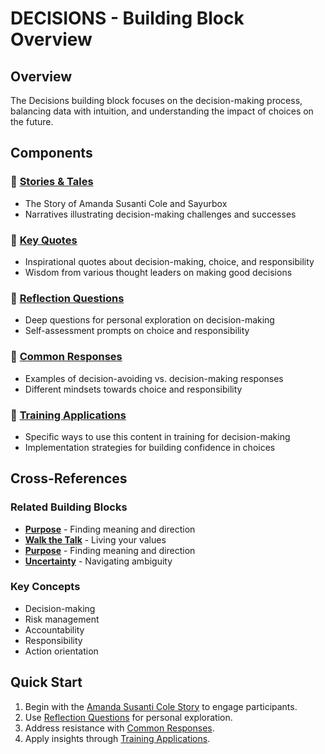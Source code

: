 # DECISIONS - Building Block Overview

## Overview
The Decisions building block focuses on the decision-making process, balancing data with intuition, and understanding the impact of choices on the future.

## Components

### 📖 [Stories & Tales](stories-tales.md)
- The Story of Amanda Susanti Cole and Sayurbox
- Narratives illustrating decision-making challenges and successes

### 💬 [Key Quotes](key-quotes.md)
- Inspirational quotes about decision-making, choice, and responsibility
- Wisdom from various thought leaders on making good decisions

### 🤔 [Reflection Questions](reflection-questions.md)
- Deep questions for personal exploration on decision-making
- Self-assessment prompts on choice and responsibility

### 💭 [Common Responses](common-responses.md)
- Examples of decision-avoiding vs. decision-making responses
- Different mindsets towards choice and responsibility

### 🎯 [Training Applications](training-applications.md)
- Specific ways to use this content in training for decision-making
- Implementation strategies for building confidence in choices

## Cross-References

### Related Building Blocks
- **[Purpose](../purpose/README.md)** - Finding meaning and direction
- **[Walk the Talk](../walk-the-talk/README.md)** - Living your values
- **[Purpose](../purpose/README.md)** - Finding meaning and direction
- **[Uncertainty](../uncertainty/README.md)** - Navigating ambiguity

### Key Concepts
- Decision-making
- Risk management
- Accountability
- Responsibility
- Action orientation

## Quick Start
1. Begin with the [Amanda Susanti Cole Story](stories-tales.md) to engage participants.
2. Use [Reflection Questions](reflection-questions.md) for personal exploration.
3. Address resistance with [Common Responses](common-responses.md).
4. Apply insights through [Training Applications](training-applications.md).
